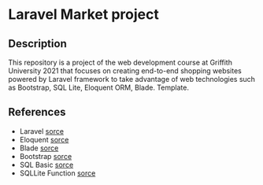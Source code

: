 
# Laravel Market project
## Description
This repository is a project of the web development course at Griffith University 2021 that focuses on creating end-to-end shopping websites powered by Laravel framework to take advantage of web technologies such as Bootstrap, SQL Lite, Eloquent ORM, Blade. Template.

## References
- Laravel [sorce](https://laravel.com/docs/)
- Eloquent [sorce](https://laravel.com/docs/8.x/eloquent)
- Blade [sorce](https://laravel.com/docs/8.x/blade)
- Bootstrap [sorce](https://getbootstrap.com/docs/5.2/getting-started/introduction/)
- SQL Basic [sorce](https://www.w3schools.com/sql/sql_syntax.asp)
- SQLLite Function [sorce](https://www.sqlite.org/lang_corefunc.html)

